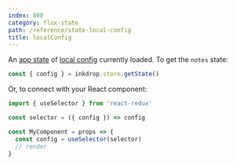 ```yaml
---
index: 800
category: flux-state
path: /reference/state-local-config
title: localConfig
---
```


An [app state](/manual/flux-architecture) of [local config](/reference/config) currently loaded.
To get the `notes` state:

```js
const { config } = inkdrop.store.getState()
```

Or, to connect with your React component:

```js
import { useSelector } from 'react-redux'

const selector = ({ config }) => config

const MyComponent = props => {
  const config = useSelector(selector)
  // render
}
```
